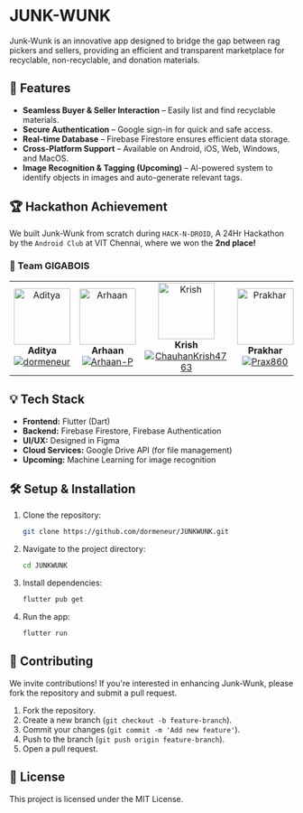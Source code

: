 # JUNK-WUNK

Junk-Wunk is an innovative app designed to bridge the gap between rag pickers and sellers, providing an efficient and transparent marketplace for recyclable, non-recyclable, and donation materials.

## 🚀 Features

- **Seamless Buyer & Seller Interaction** – Easily list and find recyclable materials.
- **Secure Authentication** – Google sign-in for quick and safe access.
- **Real-time Database** – Firebase Firestore ensures efficient data storage.
- **Cross-Platform Support** – Available on Android, iOS, Web, Windows, and MacOS.
- **Image Recognition & Tagging (Upcoming)** – AI-powered system to identify objects in images and auto-generate relevant tags.

## 🏆 Hackathon Achievement

We built Junk-Wunk from scratch during `HACK-N-DROID`, A 24Hr Hackathon by the `Android Club` at VIT Chennai, where we won the **2nd place!**

### 🎉 Team GIGABOIS

<table>
  <tr>
    <td align="center" width="25%">
      <img src="https://github.com/dormeneur.png" width="100" alt="Aditya"/><br />
      <b>Aditya</b><br/>
      <a href="https://github.com/dormeneur">
        <img src="https://img.shields.io/badge/-dormeneur-black?style=for-the-badge&logo=github&width=120" alt="dormeneur"/>
      </a>
    </td>
    <td align="center" width="25%">
      <img src="https://github.com/Arhaan-P.png" width="100" alt="Arhaan"/><br />
      <b>Arhaan</b><br/>
      <a href="https://github.com/Arhaan-P">
        <img src="https://img.shields.io/badge/-Arhaan--P-black?style=for-the-badge&logo=github&width=120" alt="Arhaan-P"/>
      </a>
    </td>
    <td align="center" width="25%">
      <img src="https://github.com/ChauhanKrish4763.png" width="100" alt="Krish"/><br />
      <b>Krish</b><br/>
      <a href="https://github.com/ChauhanKrish4763">
        <img src="https://img.shields.io/badge/-ChauhanKrish4763-black?style=for-the-badge&logo=github&width=120" alt="ChauhanKrish4763"/>
      </a>
    </td>
    <td align="center" width="25%">
      <img src="https://github.com/Prax860.png" width="100" alt="Prakhar"/><br />
      <b>Prakhar</b><br/>
      <a href="https://github.com/Prax860">
        <img src="https://img.shields.io/badge/-Prax860-black?style=for-the-badge&logo=github&width=120" alt="Prax860"/>
      </a>
    </td>
  </tr>
</table>

## 💡 Tech Stack

- **Frontend:** Flutter (Dart)
- **Backend:** Firebase Firestore, Firebase Authentication
- **UI/UX:** Designed in Figma
- **Cloud Services:** Google Drive API (for file management)
- **Upcoming:** Machine Learning for image recognition

## 🛠 Setup & Installation

1. Clone the repository:
   ```sh
   git clone https://github.com/dormeneur/JUNKWUNK.git
   ```
2. Navigate to the project directory:
   ```sh
   cd JUNKWUNK
   ```
3. Install dependencies:
   ```sh
   flutter pub get
   ```
4. Run the app:
   ```sh
   flutter run
   ```

## 🤝 Contributing

We invite contributions! If you're interested in enhancing Junk-Wunk, please fork the repository and submit a pull request.

1. Fork the repository.
2. Create a new branch (`git checkout -b feature-branch`).
3. Commit your changes (`git commit -m 'Add new feature'`).
4. Push to the branch (`git push origin feature-branch`).
5. Open a pull request.

## 📜 License

This project is licensed under the MIT License.
